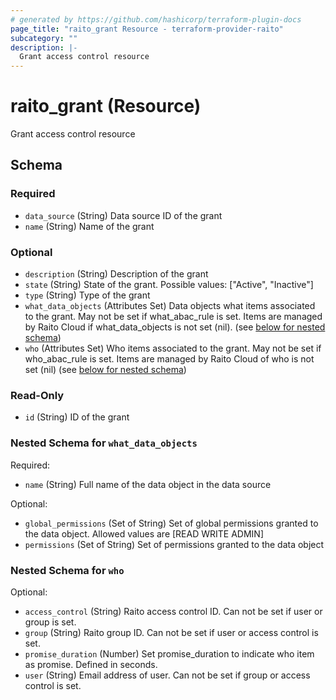 ```yaml
---
# generated by https://github.com/hashicorp/terraform-plugin-docs
page_title: "raito_grant Resource - terraform-provider-raito"
subcategory: ""
description: |-
  Grant access control resource
---
```


# raito_grant (Resource)

Grant access control resource



<!-- schema generated by tfplugindocs -->
## Schema

### Required

- `data_source` (String) Data source ID of the grant
- `name` (String) Name of the grant

### Optional

- `description` (String) Description of the grant
- `state` (String) State of the grant. Possible values: ["Active", "Inactive"]
- `type` (String) Type of the grant
- `what_data_objects` (Attributes Set) Data objects what items associated to the grant. May not be set if what_abac_rule is set. Items are managed by Raito Cloud if what_data_objects is not set (nil). (see [below for nested schema](#nestedatt--what_data_objects))
- `who` (Attributes Set) Who items associated to the grant. May not be set if who_abac_rule is set. Items are managed by Raito Cloud of who is not set (nil) (see [below for nested schema](#nestedatt--who))

### Read-Only

- `id` (String) ID of the grant

<a id="nestedatt--what_data_objects"></a>
### Nested Schema for `what_data_objects`

Required:

- `name` (String) Full name of the data object in the data source

Optional:

- `global_permissions` (Set of String) Set of global permissions granted to the data object. Allowed values are [READ WRITE ADMIN]
- `permissions` (Set of String) Set of permissions granted to the data object


<a id="nestedatt--who"></a>
### Nested Schema for `who`

Optional:

- `access_control` (String) Raito access control ID. Can not be set if user or group is set.
- `group` (String) Raito group ID. Can not be set if user or access control is set.
- `promise_duration` (Number) Set promise_duration to indicate who item as promise. Defined in seconds.
- `user` (String) Email address of user. Can not be set if group or access control is set.
